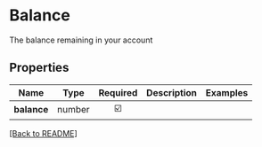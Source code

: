 # Balance

The balance remaining in your account

## Properties

| Name | Type | Required | Description | Examples |
|------------|:-------------:|:-------------:|-------------|:-------------:|
| **balance** | number | ☑️ |  | | |



[[Back to README]](../../README.md)